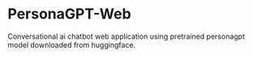 # PersonaGPT-Web
Conversational ai chatbot web application using pretrained personagpt model downloaded from huggingface.

